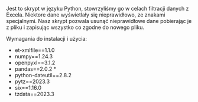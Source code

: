 Jest to skrypt w języku Python, stowrzyliśmy go w celach filtracji danych z Excela. Niektore dane wyświetlały się nieprawidłowo, ze znakami specjalnymi. Nasz skrypt pozwala usunąć nieprawidłowe dane pobierając je z pliku i zapisując wszystko co zgodne do nowego pliku.

Wymagania do instalacji i użycia:
* et-xmlfile==1.1.0
* numpy==1.24.3
* openpyxl==3.1.2
* pandas==2.0.2 *
* python-dateutil==2.8.2 
* pytz==2023.3 
* six==1.16.0 
*  tzdata==2023.3
